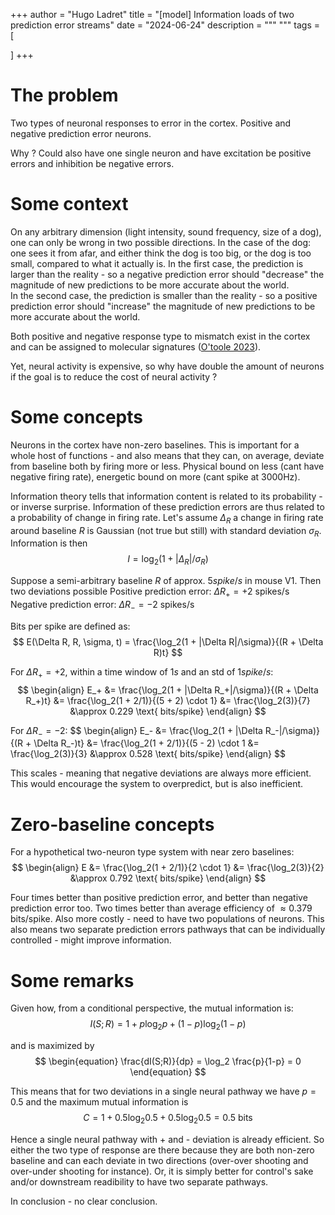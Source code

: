 +++
author = "Hugo Ladret"
title = "[model] Information loads of two prediction error streams"
date = "2024-06-24"
description = """ 
"""
tags = [

]
+++

<!--more-->
# The problem
Two types of neuronal responses to error in the cortex. Positive and negative prediction error neurons. 

Why ? Could also have one single neuron and have excitation be positive errors and inhibition be negative errors.

# Some context 
On any arbitrary dimension (light intensity, sound frequency, size of a dog), one can only be wrong in two possible directions. In the case of the dog: one sees it from afar, and either think the dog is too big, or the dog is too small, compared to what it actually is.
In the first case, the prediction is larger than the reality - so a negative prediction error should "decrease" the magnitude of new predictions to be more accurate about the world.   
In the second case, the prediction is smaller than the reality - so a positive prediction error should "increase" the magnitude of new predictions to be more accurate about the world.  

Both positive and negative response type to mismatch exist in the cortex and can be assigned to molecular signatures ([O'toole 2023](https://pubmed.ncbi.nlm.nih.gov/37708892/)). 

Yet, neural activity is expensive, so why have double the amount of neurons if the goal is to reduce the cost of neural activity ?

# Some concepts 
Neurons in the cortex have non-zero baselines. This is important for a whole host of functions - and also means that they can, on average, deviate from baseline both by firing more or less. Physical bound on less (cant have negative firing rate), energetic bound on more (cant spike at 3000Hz).

Information theory tells that information content is related to its probability - or inverse surprise. Information of these prediction errors are thus related to a probability of change in firing rate. 
Let's assume $\Delta_R$ a change in firing rate around baseline $R$ is Gaussian (not true but still) with standard deviation $\sigma_R$. Information is then 
$$
I = \log_2(1+|\Delta_R| / \sigma_R) 
$$

Suppose a semi-arbitrary baseline $R$ of approx. $5 spike/s$ in mouse V1. Then two deviations possible
Positive prediction error: $\Delta R_+ = +2$ spikes/s
Negative prediction error: $\Delta R_- = -2$ spikes/s

Bits per spike are defined as:
$$
E(\Delta R, R, \sigma, t) = \frac{\log_2(1 + |\Delta R|/\sigma)}{(R + \Delta R)t}
$$

For $\Delta R_+ = +2$, within a time window of $1s$ and an std of $1 spike/s$:
$$
\begin{align}
E_+ &= \frac{\log_2(1 + |\Delta R_+|/\sigma)}{(R + \Delta R_+)t} 
    &= \frac{\log_2(1 + 2/1)}{(5 + 2) \cdot 1}
    &= \frac{\log_2(3)}{7}
    &\approx 0.229 \text{ bits/spike}
\end{align}
$$

For $\Delta R_- = -2$:
$$
\begin{align}
E_- &= \frac{\log_2(1 + |\Delta R_-|/\sigma)}{(R + \Delta R_-)t}
    &= \frac{\log_2(1 + 2/1)}{(5 - 2) \cdot 1
    &= \frac{\log_2(3)}{3}
    &\approx 0.528 \text{ bits/spike}
\end{align}
$$

This scales - meaning that negative deviations are always more efficient. This would encourage the system to overpredict, but is also inefficient.

# Zero-baseline concepts 

For a hypothetical two-neuron type system with near zero baselines:
$$
\begin{align}
E &= \frac{\log_2(1 + 2/1)}{2 \cdot 1}
  &= \frac{\log_2(3)}{2}
  &\approx 0.792 \text{ bits/spike}
\end{align}
$$

Four times better than positive prediction error, and better than negative prediction error too. Two times better than average efficiency of $\approx 0.379 \text{ bits/spike}$.
Also more costly - need to have two populations of neurons. This also means two separate prediction errors pathways that can be individually controlled - might improve information.

# Some remarks
Given how, from a conditional perspective, the mutual information is:
$$
\begin{equation}
I(S;R) = 1 + p \log_2 p + (1-p) \log_2 (1-p)
\end{equation}
$$

and is maximized by 
$$
\begin{equation}
\frac{dI(S;R)}{dp} = \log_2 \frac{p}{1-p} = 0
\end{equation}
$$

This means that for two deviations in a single neural pathway we have $p=0.5$ and the maximum mutual information is 
$$
\begin{equation}
C = 1 + 0.5 \log_2 0.5 + 0.5 \log_2 0.5 = 0.5 \text{ bits}
\end{equation}
$$

Hence a single neural pathway with + and - deviation is already efficient. So either the two type of response are there because they are both non-zero baseline and can each deviate in two directions (over-over shooting and over-under shooting for instance).
Or, it is simply better for control's sake and/or downstream readibility to have two separate pathways.

In conclusion - no clear conclusion.
